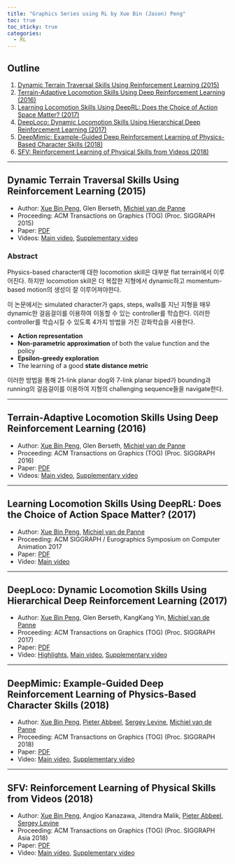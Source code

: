 ```yaml
---
title: "Graphics Series using RL by Xue Bin (Jason) Peng"
toc: true
toc_sticky: true
categories:
  - RL
---
```


## Outline
  
  1. [Dynamic Terrain Traversal Skills Using Reinforcement Learning (2015)](#1)
  2. [Terrain-Adaptive Locomotion Skills Using Deep Reinforcement Learning (2016)](#2)
  3. [Learning Locomotion Skills Using DeepRL: Does the Choice of Action Space Matter? (2017)](#3)
  4. [DeepLoco: Dynamic Locomotion Skills Using Hierarchical Deep Reinforcement Learning (2017)](#4)
  5. [DeepMimic: Example-Guided Deep Reinforcement Learning of Physics-Based Character Skills (2018)](#5)
  6. [SFV: Reinforcement Learning of Physical Skills from Videos (2018)](#6)

---

<a name="1"></a>

## Dynamic Terrain Traversal Skills Using Reinforcement Learning (2015)

- Author: [Xue Bin Peng](https://xbpeng.github.io/), Glen Berseth, [Michiel van de Panne](https://www.cs.ubc.ca/~van/)
- Proceeding: ACM Transactions on Graphics (TOG) (Proc. SIGGRAPH 2015)
- Paper: [PDF](https://dl.acm.org/doi/pdf/10.1145/2766910)
- Videos: [Main video](https://www.youtube.com/watch?v=mazfn4dHPRM), [Supplementary video](https://www.youtube.com/watch?v=RTuSHI5FNzg)

### Abstract

Physics-based character에 대한 locomotion skill은 대부분 flat terrain에서 이루어진다. 하지만 locomotion skill은 더 복잡한 지형에서 dynamic하고 momentum-based motion의 생성이 잘 이루어져야한다.

이 논문에서는 simulated character가 gaps, steps, walls를 지닌 지형을 매우 dynamic한 걸음걸이를 이용하여 이동할 수 있는 controller를 학습한다. 이러한 controller를 학습시킬 수 있도록 4가지 방법을 가진 강화학습을 사용한다.

- **Action representation**
- **Non-parametric approximation** of both the value function and the policy
- **Epsilon-greedy exploration**
- The learning of a good **state distance metric**

이러한 방법을 통해 21-link planar dog와 7-link planar biped가 bounding과 running의 걸음걸이를 이용하여 지형의 challenging sequence들을 navigate한다.

---

<a name="2"></a>

## Terrain-Adaptive Locomotion Skills Using Deep Reinforcement Learning (2016)

- Author: [Xue Bin Peng](https://xbpeng.github.io/), Glen Berseth, [Michiel van de Panne](https://www.cs.ubc.ca/~van/)
- Proceeding: ACM Transactions on Graphics (TOG) (Proc. SIGGRAPH 2016)
- Paper: [PDF](https://dl.acm.org/doi/pdf/10.1145/2897824.2925881)
- Videos: [Main video](https://www.youtube.com/watch?v=KPfzRSBzNX4), [Supplementary video](https://www.youtube.com/watch?v=A0BmHoujP9k)

---

<a name="3"></a>

## Learning Locomotion Skills Using DeepRL: Does the Choice of Action Space Matter? (2017)

- Author: [Xue Bin Peng](https://xbpeng.github.io/), [Michiel van de Panne](https://www.cs.ubc.ca/~van/)
- Proceeding: ACM SIGGRAPH / Eurographics Symposium on Computer Animation 2017
- Paper: [PDF](https://dl.acm.org/doi/pdf/10.1145/3099564.3099567)
- Video: [Main video](https://www.youtube.com/watch?v=L3vDo3nLI98)

---

<a name="4"></a>

## DeepLoco: Dynamic Locomotion Skills Using Hierarchical Deep Reinforcement Learning (2017)

- Author: [Xue Bin Peng](https://xbpeng.github.io/), Glen Berseth, KangKang Yin, [Michiel van de Panne](https://www.cs.ubc.ca/~van/)
- Proceeding: ACM Transactions on Graphics (TOG) (Proc. SIGGRAPH 2017)
- Paper: [PDF](https://dl.acm.org/doi/pdf/10.1145/3072959.3073602)
- Video: [Highlights](https://www.youtube.com/watch?v=G4lT9CLyCNw), [Main video](https://www.youtube.com/watch?v=hd1yvLWm6oA), [Supplementary video](https://www.youtube.com/watch?v=x-HrYko_MRU)

---

<a name="5"></a>

## DeepMimic: Example-Guided Deep Reinforcement Learning of Physics-Based Character Skills (2018)

- Author: [Xue Bin Peng](https://xbpeng.github.io/), [Pieter Abbeel](https://people.eecs.berkeley.edu/~pabbeel/), [Sergey Levine](https://people.eecs.berkeley.edu/~svlevine/), [Michiel van de Panne](https://www.cs.ubc.ca/~van/)
- Proceeding: ACM Transactions on Graphics (TOG) (Proc. SIGGRAPH 2018)
- Paper: [PDF](https://dl.acm.org/doi/pdf/10.1145/3197517.3201311)
- Video: [Main video](https://www.youtube.com/watch?v=vppFvq2quQ0), [Supplementary video](https://www.youtube.com/watch?v=8KdDwRLtNHQ)

---

<a name="6"></a>

## SFV: Reinforcement Learning of Physical Skills from Videos (2018)

- Author: [Xue Bin Peng](https://xbpeng.github.io/), Angjoo Kanazawa, Jitendra Malik, [Pieter Abbeel](https://people.eecs.berkeley.edu/~pabbeel/), [Sergey Levine](https://people.eecs.berkeley.edu/~svlevine/)
- Proceeding: ACM Transactions on Graphics (TOG) (Proc. SIGGRAPH Asia 2018)
- Paper: [PDF](https://dl.acm.org/doi/pdf/10.1145/3272127.3275014)
- Video: [Main video](https://www.youtube.com/watch?v=4Qg5I5vhX7Q), [Supplementary video](https://www.youtube.com/watch?v=_iXt7by4nU4)
